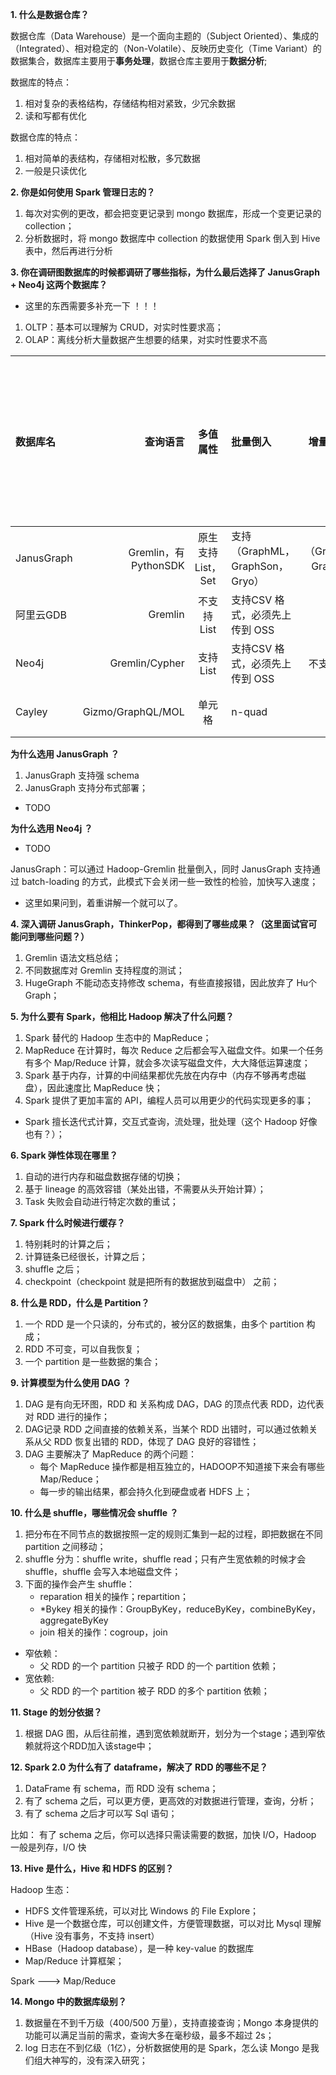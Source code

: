 
**1. 什么是数据仓库？**

   数据仓库（Data Warehouse）是一个面向主题的（Subject Oriented）、集成的（Integrated）、相对稳定的（Non-Volatile）、反映历史变化（Time Variant）的数据集合，数据库主要用于**事务处理**，数据仓库主要用于**数据分析**;
   
   数据库的特点：
   1. 相对复杂的表格结构，存储结构相对紧致，少冗余数据 
   2. 读和写都有优化

   数据仓库的特点：
   1. 相对简单的表结构，存储相对松散，多冗数据
   2. 一般是只读优化

**2. 你是如何使用 Spark 管理日志的？**

   1. 每次对实例的更改，都会把变更记录到 mongo 数据库，形成一个变更记录的collection；
   2. 分析数据时，将 mongo 数据库中 collection 的数据使用 Spark 倒入到 Hive 表中，然后再进行分析

**3. 你在调研图数据库的时候都调研了哪些指标，为什么最后选择了 JanusGraph + Neo4j 这两个数据库？**

   * 这里的东西需要多补充一下 ！！！

   1. OLTP：基本可以理解为 CRUD，对实时性要求高；
   2. OLAP：离线分析大量数据产生想要的结果，对实时性要求不高

   | 数据库名 | 查询语言  |  多值属性 |批量倒入 | 增量批量倒入  |  是否支持分布式 |支持导入/导出哪些数据库 |
   | :-----| ----: | :----: |:-----| ----: | :----: |:----: |
   | JanusGraph | Gremlin，有 PythonSDK | 原生支持 List，Set |支持（GraphML，GraphSon，Gryo） | 支持（GraphML，GraphSon，Gryo） | 基于 Hbase，Cassandra（API） |单元格 |
   | 阿里云GDB | Gremlin | 不支持 List | 支持CSV 格式，必须先上传到 OSS | 单元格 | 单元格 |单元格 |
   | Neo4j | Gremlin/Cypher | 支持 List | 支持CSV 格式，必须先上传到 OSS | 不支持分布式 | 单元格 |单元格 |
   | Cayley | Gizmo/GraphQL/MOL | 单元格 | n-quad | n-quad | 单元格 |单元格 |


   **为什么选用 JanusGraph ？**
   1. JanusGraph 支持强 schema
   2. JanusGraph 支持分布式部署；
   * TODO

   **为什么选用 Neo4j ？**
   * TODO

   JanusGraph：可以通过 Hadoop-Gremlin 批量倒入，同时 JanusGraph 支持通过 batch-loading 的方式，此模式下会关闭一些一致性的检验，加快写入速度；

   * 这里如果问到，着重讲解一个就可以了。

**4. 深入调研 JanusGraph，ThinkerPop，都得到了哪些成果？（这里面试官可能问到哪些问题？）**

   1. Gremlin 语法文档总结；
   2. 不同数据库对 Gremlin 支持程度的测试；
   3. HugeGraph 不能动态支持修改 schema，有些直接报错，因此放弃了 Hu个Graph；

**5. 为什么要有 Spark，他相比 Hadoop 解决了什么问题？**

   1. Spark 替代的 Hadoop 生态中的 MapReduce；
   2. MapReduce 在计算时，每次 Reduce 之后都会写入磁盘文件。如果一个任务有多个 Map/Reduce 计算，就会多次读写磁盘文件，大大降低运算速度；
   3. Spark 基于内存，计算的中间结果都优先放在内存中（内存不够再考虑磁盘），因此速度比 MapReduce 快；
   4. Spark 提供了更加丰富的 API，编程人员可以用更少的代码实现更多的事；

   * Spark 擅长迭代式计算，交互式查询，流处理，批处理（这个 Hadoop 好像也有？）；

**6. Spark 弹性体现在哪里？**

   1. 自动的进行内存和磁盘数据存储的切换；
   2. 基于 lineage 的高效容错（某处出错，不需要从头开始计算）；
   3. Task 失败会自动进行特定次数的重试；

**7. Spark 什么时候进行缓存？**

   1. 特别耗时的计算之后；
   2. 计算链条已经很长，计算之后；
   3. shuffle 之后；
   4. checkpoint（checkpoint 就是把所有的数据放到磁盘中） 之前；

**8. 什么是 RDD，什么是 Partition？**

   1. 一个 RDD 是一个只读的，分布式的，被分区的数据集，由多个 partition 构成；
   2. RDD 不可变，可以自我恢复；
   3. 一个 partition 是一些数据的集合；

**9. 计算模型为什么使用 DAG ？**

   1. DAG 是有向无环图，RDD 和 关系构成 DAG，DAG 的顶点代表 RDD，边代表对 RDD 进行的操作；
   2. DAG记录 RDD 之间直接的依赖关系，当某个 RDD 出错时，可以通过依赖关系从父 RDD 恢复出错的 RDD，体现了 DAG 良好的容错性；
   3. DAG 主要解决了 MapReduce 的两个问题：
      * 每个 MapReduce 操作都是相互独立的，HADOOP不知道接下来会有哪些 Map/Reduce；
      * 每一步的输出结果，都会持久化到硬盘或者 HDFS 上；

**10. 什么是 shuffle，哪些情况会 shuffle ？**

   1. 把分布在不同节点的数据按照一定的规则汇集到一起的过程，即把数据在不同 partition 之间移动；
   2. shuffle 分为：shuffle write，shuffle read；只有产生宽依赖的时候才会 shuffle，shuffle 会写入本地磁盘文件；
   3. 下面的操作会产生 shuffle：
      * reparation 相关的操作；repartition；
      * *Bykey 相关的操作：GroupByKey，reduceByKey，combineByKey，aggregateByKey
      * join 相关的操作：cogroup，join

   * 窄依赖：
      * 父 RDD 的一个 partition 只被子 RDD 的一个 partition 依赖；
   * 宽依赖:
      * 父 RDD 的一个 partition 被子 RDD 的多个 partition 依赖；


**11. Stage 的划分依据？**

   1. 根据 DAG 图，从后往前推，遇到宽依赖就断开，划分为一个stage；遇到窄依赖就将这个RDD加入该stage中；

**12. Spark 2.0 为什么有了 dataframe，解决了 RDD 的哪些不足？**

   1. DataFrame 有 schema，而 RDD 没有 schema；
   2. 有了 schema 之后，可以更方便，更高效的对数据进行管理，查询，分析；
   3. 有了 schema 之后才可以写 Sql 语句；
   
   比如：
      有了 schema 之后，你可以选择只需读需要的数据，加快 I/O，Hadoop 一般是列存，I/O 快

**13.  Hive 是什么，Hive 和 HDFS 的区别？**

   Hadoop 生态：
   * HDFS 文件管理系统，可以对比 Windows 的 File Explore；
   * Hive 是一个数据仓库，可以创建文件，方便管理数据，可以对比 Mysql 理解（Hive 没有事务，不支持 insert）
   * HBase（Hadoop database），是一种 key-value 的数据库
   * Map/Reduce 计算框架；

   Spark ---> Map/Reduce

**14. Mongo 中的数据库级别？**

   1. 数据量在不到千万级（400/500 万量），支持直接查询；Mongo 本身提供的功能可以满足当前的需求，查询大多在毫秒级，最多不超过 2s；
   2. log 日志在不到亿级（1亿），分析数据使用的是 Spark，怎么读 Mongo 是我们组大神写的，没有深入研究；


   